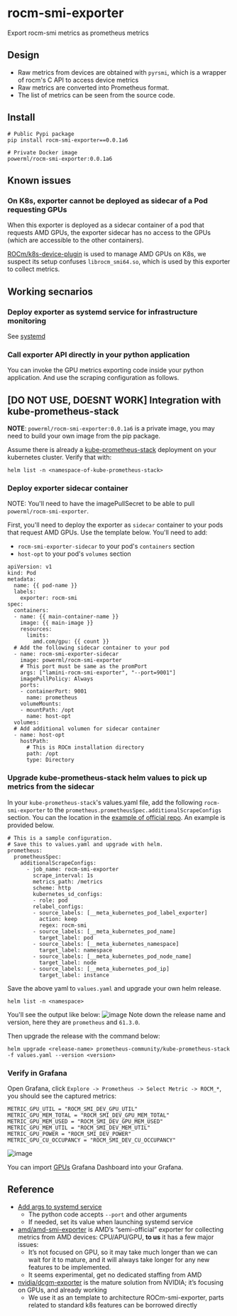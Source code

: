 # rocm-smi-exporter

Export rocm-smi metrics as prometheus metrics

## Design

* Raw metrics from devices are obtained with `pyrsmi`, which is a wrapper of rocm's C API to access device metrics
* Raw metrics are converted into Prometheus format.
* The list of metrics can be seen from the source code.

## Install

```
# Public Pypi package
pip install rocm-smi-exporter==0.0.1a6

# Private Docker image
powerml/rocm-smi-exporter:0.0.1a6
```

## Known issues

### On K8s, exporter cannot be deployed as sidecar of a Pod requesting GPUs

When this exporter is deployed as a sidecar container of a pod that requests AMD GPUs,
the exporter sidecar has no access to the GPUs (which are accessible to the other containers).

[ROCm/k8s-device-plugin](https://github.com/ROCm/k8s-device-plugin)
is used to manage AMD GPUs on K8s, we suspect its setup confuses `librocm_smi64.so`,
which is used by this exporter to collect metrics.

## Working secnarios

### Deploy exporter as systemd service for infrastructure monitoring

See [systemd](systemd)

### Call exporter API directly in your python application

You can invoke the GPU metrics exporting code inside your python application.
And use the scraping configuration as follows.

## [DO NOT USE, DOESNT WORK] Integration with kube-prometheus-stack

**NOTE**: `powerml/rocm-smi-exporter:0.0.1a6` is a private image, you may need to build your own image from the pip package.

Assume there is already a
[kube-prometheus-stack](https://github.com/prometheus-community/helm-charts/tree/main/charts/kube-prometheus-stack)
deployment on your kubernetes cluster. Verify that with:

```
helm list -n <namespace-of-kube-prometheus-stack>
```

### Deploy exporter sidecar container

NOTE: You'll need to have the imagePullSecret to be able to pull `powerml/rocm-smi-exporter`.

First, you'll need to deploy the exporter as `sidecar` container to your pods that request AMD GPUs.
Use the template below. You'll need to add:
* `rocm-smi-exporter-sidecar` to your pod's `containers` section
* `host-opt` to your pod's `volumes` section
```
apiVersion: v1
kind: Pod
metadata:
  name: {{ pod-name }}
  labels:
    exporter: rocm-smi
spec:
  containers:
  - name: {{ main-container-name }}
    image: {{ main-image }}
    resources:
      limits:
        amd.com/gpu: {{ count }}
  # Add the following sidecar container to your pod
  - name: rocm-smi-exporter-sidecar
    image: powerml/rocm-smi-exporter
    # This port must be same as the promPort
    args: ["lamini-rocm-smi-exporter", "--port=9001"]
    imagePullPolicy: Always
    ports:
    - containerPort: 9001
      name: prometheus
    volumeMounts:
    - mountPath: /opt
      name: host-opt
  volumes:
  # Add additional volumen for sidecar container
  - name: host-opt
    hostPath:
      # This is ROCm installation directory
      path: /opt
      type: Directory
```

### Upgrade kube-prometheus-stack helm values to pick up metrics from the sidecar

In your `kube-prometheus-stack`'s values.yaml file, add the following `rocm-smi-exporter` to the
`prometheus.prometheusSpec.additionalScrapeConfigs` section. You can the location in the [example of official repo](
https://github.com/prometheus-community/helm-charts/blob/847789a719d91dd13d30a6e9eaa530af897e3276/charts/kube-prometheus-stack/values.yaml#L3843).
An example is provided below.
```
# This is a sample configuration.
# Save this to values.yaml and upgrade with helm.
prometheus:
  prometheusSpec:
    additionalScrapeConfigs:
      - job_name: rocm-smi-exporter
        scrape_interval: 1s
        metrics_path: /metrics
        scheme: http
        kubernetes_sd_configs:
        - role: pod
        relabel_configs:
        - source_labels: [__meta_kubernetes_pod_label_exporter]
          action: keep
          regex: rocm-smi
        - source_labels: [__meta_kubernetes_pod_name]
          target_label: pod
        - source_labels: [__meta_kubernetes_namespace]
          target_label: namespace
        - source_labels: [__meta_kubernetes_pod_node_name]
          target_label: node
        - source_labels: [__meta_kubernetes_pod_ip]
          target_label: instance
```

Save the above yaml to `values.yaml` and upgrade your own helm release.
```
helm list -n <namespace>
```
You'll see the output like below:
![image](https://github.com/user-attachments/assets/a71fce1a-d4cc-4568-8839-be68fa08ee60)
Note down the release name and version, here they are `prometheus` and `61.3.0`.

Then upgrade the release with the command below:
```
helm upgrade <release-name> prometheus-community/kube-prometheus-stack -f values.yaml --version <version>
```

### Verify in Grafana

Open Grafana, click `Explore -> Prometheus -> Select Metric -> ROCM_*`, you should see the captured metrics:
```
METRIC_GPU_UTIL = "ROCM_SMI_DEV_GPU_UTIL"
METRIC_GPU_MEM_TOTAL = "ROCM_SMI_DEV_GPU_MEM_TOTAL"
METRIC_GPU_MEM_USED = "ROCM_SMI_DEV_GPU_MEM_USED"
METRIC_GPU_MEM_UTIL = "ROCM_SMI_DEV_MEM_UTIL"
METRIC_GPU_POWER = "ROCM_SMI_DEV_POWER"
METRIC_GPU_CU_OCCUPANCY = "ROCM_SMI_DEV_CU_OCCUPANCY"
```

![image](https://github.com/user-attachments/assets/9d01a4c0-9da1-4f67-ae06-224f768eddfd)

You can import [GPUs](GPUs_Grafana.json) Grafana Dashboard into your Grafana.

## Reference

* [Add args to systemd service](https://superuser.com/a/728962)
  * The python code accepts `--port` and other arguments
  * If needed, set its value when launching systemd service
* [amd/amd-smi-exporter](https://github.com/amd/amd_smi_exporter) is AMD’s “semi-official” exporter for collecting
  metrics from AMD devices: CPU/APU/GPU, **to us** it has a few major issues:
  * It’s not focused on GPU, so it may take much longer than we can wait for it to mature, and it will always
    take longer for any new features to be implemented.
  * It seems experimental, get no dedicated staffing from AMD
* [nvidia/dcgm-exporter](https://github.com/NVIDIA/dcgm-exporter) is the mature solution from NVIDIA;
  it’s focusing on GPUs, and already working
  * We use it as an template to architecture ROCm-smi-exporter, parts related to standard k8s features can be borrowed directly


